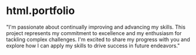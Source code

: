 # html.portfolio
"I'm passionate about continually improving and advancing my skills. This project represents my commitment to excellence and my enthusiasm for tackling complex challenges. I'm excited to share my progress with you and explore how I can apply my skills to drive success in future endeavors."
